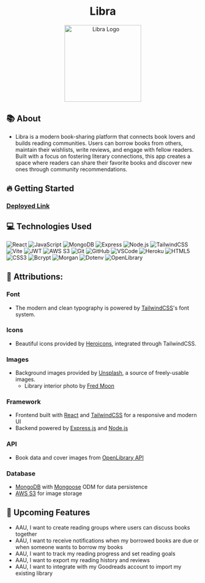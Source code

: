 <h1 align="center">Libra</h1>
<div align="center">
  <img src="frontend/public/libra-logo.svg" alt="Libra Logo" width="200"/>
</div>

## :books: About
- Libra is a modern book-sharing platform that connects book lovers and builds reading communities. Users can borrow books from others, maintain their wishlists, write reviews, and engage with fellow readers. Built with a focus on fostering literary connections, this app creates a space where readers can share their favorite books and discover new ones through community recommendations.

## :fire: Getting Started
### [Deployed Link](https://libraa-f99a652e290b.herokuapp.com/)

## :computer: Technologies Used
![React](https://img.shields.io/badge/-React-05122A?style=flat&logo=react)
![JavaScript](https://img.shields.io/badge/-JavaScript-05122A?style=flat&logo=javascript)
![MongoDB](https://img.shields.io/badge/-MongoDB-05122A?style=flat&logo=mongodb)
![Express](https://img.shields.io/badge/-Express-05122A?style=flat&logo=express)
![Node.js](https://img.shields.io/badge/-Node.js-05122A?style=flat&logo=node.js)
![TailwindCSS](https://img.shields.io/badge/-TailwindCSS-05122A?style=flat&logo=tailwindcss)
![Vite](https://img.shields.io/badge/-Vite-05122A?style=flat&logo=vite)
![JWT](https://img.shields.io/badge/-JWT-05122A?style=flat&logo=jsonwebtokens)
![AWS S3](https://img.shields.io/badge/-AWS_S3-05122A?style=flat&logo=amazons3)
![Git](https://img.shields.io/badge/-Git-05122A?style=flat&logo=git)
![GitHub](https://img.shields.io/badge/-GitHub-05122A?style=flat&logo=github)
![VSCode](https://img.shields.io/badge/-VS_Code-05122A?style=flat&logo=visualstudio)
![Heroku](https://img.shields.io/badge/-Heroku-05122A?style=flat&logo=heroku)
![HTML5](https://img.shields.io/badge/-HTML5-05122A?style=flat&logo=html5)
![CSS3](https://img.shields.io/badge/-CSS3-05122A?style=flat&logo=css3)
![Bcrypt](https://img.shields.io/badge/-Bcrypt-05122A?style=flat&logo=npm)
![Morgan](https://img.shields.io/badge/-Morgan-05122A?style=flat&logo=npm)
![Dotenv](https://img.shields.io/badge/-Dotenv-05122A?style=flat&logo=npm)
![OpenLibrary](https://img.shields.io/badge/-OpenLibrary_API-05122A?style=flat&logo=openlibrary)

## :electric_plug: Attributions:
### Font
- The modern and clean typography is powered by [TailwindCSS](https://tailwindcss.com/)'s font system.

### Icons
- Beautiful icons provided by [Heroicons](https://heroicons.com/), integrated through TailwindCSS.

### Images
- Background images provided by [Unsplash](https://unsplash.com/), a source of freely-usable images.
  - Library interior photo by [Fred Moon](https://unsplash.com/photos/0rVSHQoP4_4)

### Framework
- Frontend built with [React](https://reactjs.org/) and [TailwindCSS](https://tailwindcss.com/) for a responsive and modern UI
- Backend powered by [Express.js](https://expressjs.com/) and [Node.js](https://nodejs.org/)

### API 
- Book data and cover images from [OpenLibrary API](https://openlibrary.org/developers/api)

### Database 
- [MongoDB](https://www.mongodb.com/) with [Mongoose](https://mongoosejs.com/) ODM for data persistence
- [AWS S3](https://aws.amazon.com/s3/) for image storage

## :satellite: Upcoming Features
- AAU, I want to create reading groups where users can discuss books together
- AAU, I want to receive notifications when my borrowed books are due or when someone wants to borrow my books
- AAU, I want to track my reading progress and set reading goals
- AAU, I want to export my reading history and reviews
- AAU, I want to integrate with my Goodreads account to import my existing library
